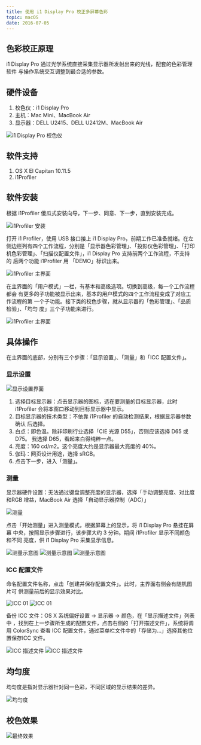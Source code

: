 ```yaml
---
title: 使用 i1 Display Pro 校正多屏幕色彩
topic: macOS
date: 2016-07-05
---
```


## 色彩校正原理

  i1 Display Pro 通过光学系统直接采集显示器所发射出来的光线，配套的色彩管理软件
  与操作系统交互调整到最合适的参数。

## 硬件设备

  1. 校色仪：i1 Display Pro
  2. 主机：Mac Mini、MacBook Air
  3. 显示器：DELL U2415、DELL U2412M、MacBook Air


  ![i1 Display Pro 校色仪](./i1-display-pro.jpg)

## 软件支持

  1. OS X El Capitan 10.11.5
  2. i1Profiler

## 软件安装

  根据 i1Profiler 傻瓜式安装向导，下一步、同意、下一步，直到安装完成。

  ![i1Profiler 安装](./iprofiler-install.jpg)

  打开 i1 Profiler，使用 USB 接口接上 i1 Display Pro，前期工作已准备就绪。在左
  侧边栏列有四个工作流程，分别是「显示器色彩管理」、「投影仪色彩管理」、「打印
  机色彩管理」、「扫描仪配置文件」，i1 Display Pro 支持前两个工作流程，不支持的
  后两个功能 i1Profiler 用 「DEMO」标识出来。

  ![i1Profiler 主界面](./iprofiler-main.jpg)

  在主界面的「用户模式」一栏，有基本和高级选项。切换到高级，每一个工作流程都会
  有更多的子功能被显示出来，基本的用户模式的四个工作流程变成了对应工作流程的第
  一个子功能。接下类的校色步骤，就从显示器的「色彩管理」、「品质检验」、「均匀
  度」三个子功能来进行。

  ![i1Profiler 主界面](./iprofiler-step.jpg)

## 具体操作

  在主界面的底部，分别有三个步骤：「显示设置」、「测量」和「ICC 配置文件」。

### 显示设置

  ![显示设置界面](./iprofiler-display-settings.png)

  1. 选择目标显示器：点击显示器的图标，选在要测量的目标显示器，此时 i1Profiler
     会将本窗口移动到目标显示器中显示。
  2. 目标显示器的技术类型：不依靠 i1Profiler 的自动检测结果，根据显示器参数确认
     后选择。
  3. 白点：即色温。除非印刷行业选择「CIE 光源 D55」，否则应该选择 D65 或 D75。
     我选择 D65，看起来白得纯粹一点。
  4. 亮度：160 cd/m2。这个亮度大约是显示器最大亮度的 40%。
  5. 伽玛：网页设计用途，选择 sRGB。
  6. 点击下一步，进入「测量」。

### 测量

  显示器硬件设置：无法通过键盘调整亮度的显示器，选择「手动调整亮度、对比度和RGB
  增益，MacBook Air 选择「自动显示器控制（ADC）」

  ![测量](./iprofiler-measure.png)

  点击「开始测量」进入测量模式，根据屏幕上的显示，将 i1 Display Pro 悬挂在屏幕
  中央，按照显示步骤进行，该步骤大约 3 分钟。期间 i1Profiler 显示不同颜色和不同
  亮度，供 i1 Display Pro 采集显示信息。

  ![测量示意图](./iprofiler-example-01.png) ![测量示意图
  ](./iprofiler-example-02.png) ![测量示意图](./iprofiler-example-03.png)

### ICC 配置文件

  命名配置文件名称，点击「创建并保存配置文件」。此时，主界面右侧会有随机图片可
  供测量前后的显示效果对比。

  ![ICC 01](./iprofiler-icc-01.png) ![ICC 01](./iprofiler-icc-02.png)

  备份 ICC 文件：OS X 系统偏好设置 -> 显示器 -> 颜色，在「显示描述文件」列表中
  ，找到在上一步骤所生成的配置文件，点击右侧的「打开描述文件」，系统将调用
  ColorSync 查看 ICC 配置文件，通过菜单栏文件中的「存储为…」选择其他位置保存ICC
  文件。

  ![ICC 描述文件](./icc-profile.png) ![ICC 描述文件](./icc-save-as.png)

## 均匀度

  均匀度是指对显示器针对同一色彩，不同区域的显示结果的差异。

  ![均匀度](./evenness.png)

## 校色效果

  ![最终效果](./final.gif)

